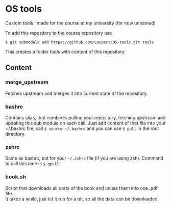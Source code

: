 # OS tools

Custom tools I made for the course at my university (for now unnamed)

To add this repository to the course repository use

`$ git submodule add https://github.com/Loupers/OS-tools.git tools`

This creates a folder tools with content of this repository

## Content 

### merge\_upstream

Fetches upstream and merges it into current state of the repository.

### bashrc 

Contains alias, that combines pulling your repository, fetching upstream and updating this sub module on each call. 
Just add content of that file into your ~/.bashrc file, call `$ source ~/.bashrc` and you can use `$ pull` in the root directory.

### zshrc

Same as bashrc, but for your `~/.zshrc` file (if you are using zsh). Command to call this time is `$ gpull`

### book.sh

Script that downloads all parts of the book and unites them into one .pdf file.  
It takes a while, just let it run for a bit, so all the data can be downloaded.
